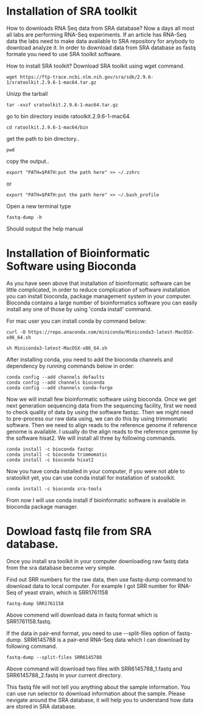 
# Installation of SRA toolkit

How to downloads RNA Seq data from SRA database?
Now a days all most all labs are performing RNA-Seq experiments. If an article has RNA-Seq data the labs need to make data available to SRA repository for anybody to download analyze it. In order to download data from SRA database as fastq formate you need to use SRA toolkit software. 

How to install SRA toolkit?
Download SRA toolkit using wget command.

```
wget https://ftp-trace.ncbi.nlm.nih.gov/sra/sdk/2.9.6-1/sratoolkit.2.9.6-1-mac64.tar.gz
```

Unizp the tarball 
```
tar -xvzf sratoolkit.2.9.6-1-mac64.tar.gz
```

go to bin directory inside ratoolkit.2.9.6-1-mac64. 

```
cd ratoolkit.2.9.6-1-mac64/bin
```
get the path to bin directory..

```
pwd
```

copy the output.. 

```
export "PATH=$PATH:put the path here" >> ~/.zshrc
```

or 

```
export "PATH=$PATH:put the path here" >> ~/.bash_profile
```

Open a new terminal type 

```
fastq-dump -h
```

Should output the help manual

# Installation of Bioinformatic Software using Bioconda
As you have seen above that installation of bioinformatic software can be little complicated, in order to reduce complication of software installation you can install bioconda, package management system in your computer. Bioconda contains a large number of bioinformatics software you can easily install any one of those by using 'conda install' command.

For mac user you can install conda by command below:
```
curl -O https://repo.anaconda.com/miniconda/Miniconda3-latest-MacOSX-x86_64.sh
```
```
sh Miniconda3-latest-MacOSX-x86_64.sh
```
After installing conda, you need to add the bioconda channels and dependency by running commands below in order:
```
conda config --add channels defaults
conda config --add channels bioconda
conda config --add channels conda-forge
```

Now we will install few bioinformatic software using bioconda. 
Once we get next generation sequencing data from the sequencing facility, first we need to check quality of data by using the software fastqc. Then we might need to pre-process our raw data using, we can do this by using trimmomatic software. Then we need to align reads to the reference genome if reference genome is available. I usually do the align reads to the reference genome by the software hisat2. We will install all three by following commands.

```
conda install -c bioconda fastqc
conda install -c bioconda trimmomatic
conda install -c bioconda hisat2
```
Now you have conda installed in your computer, if you were not able to sratoolkit yet, you can use conda install for installation of sratoolkit.
```
conda install -c bioconda sra-tools
```
From now I will use conda install if bioinformatic software is available in bioconda package manager. 

# Dowload fastq file from SRA database.
Once you install sra toolkit in your computer downloading raw fastq data from the sra database become very simple. 

Find out SRR numbers for the raw data, then use fastq-dump command to download data to local computer. For example I got SRR number for RNA-Seq of yeast strain, which is SRR1761158

```
fastq-dump SRR1761158
```
Above commend will download data in fastq format which is SRR1761158.fastq. 

If the data in pair-end format, you need to use --split-files option of fastq-dump. SRR6145788 is a pair-end RNA-Seq data which I can download by following command.

```
fastq-dump --split-files SRR6145788
```
Above command will download two files with SRR6145788_1.fastq and SRR6145788_2.fastq in your current directory.

This fastq file will not tell you anything about the sample information. You can use run selector to download information about the sample. Please nevigate around the SRA database, it will help you to understand how data are stored in SRA database. 




